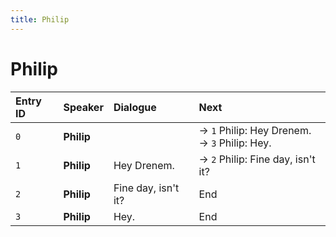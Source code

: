 ```yaml
---
title: Philip
---
```


# Philip


| Entry ID | Speaker | Dialogue | Next |
| :------- | :------ | :------- | :------------ |
| `0` | **Philip** |  | → `1` Philip: Hey Drenem\.<br>→ `3` Philip: Hey\. |
| `1` | **Philip** | Hey Drenem\. | → `2` Philip: Fine day, isn't it? |
| `2` | **Philip** | Fine day, isn't it? | End |
| `3` | **Philip** | Hey\. | End |

